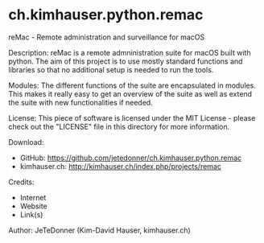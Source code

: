 # ch.kimhauser.python.remac
reMac - Remote administration and surveillance for macOS

Description:
reMac is a remote admninistration suite for macOS built with python. 
The aim of this project is to use mostly standard functions and libraries
so that no additional setup is needed to run the tools.

Modules:
The different functions of the suite are encapsulated in modules.
This makes it really easy to get an overview of the suite as well as
extend the suite with new functionalities if needed.

License:
This piece of software is licensed under the MIT License - please
check out the "LICENSE" file in this directory for more information.

Download:
+ GitHub: https://github.com/jetedonner/ch.kimhauser.python.remac
+ kimhauser.ch: http://kimhauser.ch/index.php/projects/remac

Credits:
+ Internet
+ Website
+ Link(s)

Author:
JeTeDonner (Kim-David Hauser, kimhauser.ch)

